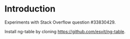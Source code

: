 
# Introduction

Experiments with Stack Overflow question #33830429.

Install ng-table by cloning https://github.com/esvit/ng-table.